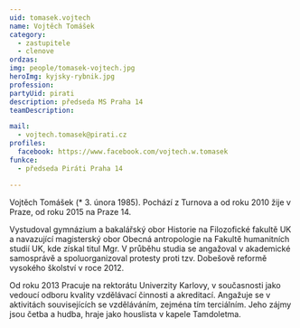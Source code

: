 ```yaml
---
uid: tomasek.vojtech
name: Vojtěch Tomášek
category:
  - zastupitele
  - clenove
ordzas: 
img: people/tomasek-vojtech.jpg
heroImg: kyjsky-rybnik.jpg
profession: 
partyUid: pirati
description: předseda MS Praha 14
teamDescription:

mail:
  - vojtech.tomasek@pirati.cz
profiles:
  facebook: https://www.facebook.com/vojtech.w.tomasek
funkce:
  - předseda Piráti Praha 14

---
```


Vojtěch Tomášek (* 3. února 1985). Pochází z Turnova a od roku 2010 žije v Praze, od roku 2015 na Praze 14.

Vystudoval gymnázium a bakalářský obor Historie na Filozofické fakultě UK a navazující magisterský obor Obecná antropologie na Fakultě humanitních studií UK, kde získal titul Mgr. V průběhu studia se angažoval v akademické samosprávě a spoluorganizoval protesty proti tzv. Dobešově reformě vysokého školství v roce 2012.

Od roku 2013 Pracuje na rektorátu Univerzity Karlovy, v současnosti jako vedoucí odboru kvality vzdělávací činnosti a akreditací.
Angažuje se v aktivitách souvisejících se vzděláváním, zejména tím terciálním. Jeho zájmy jsou četba a hudba, hraje jako houslista v kapele Tamdoletma.
